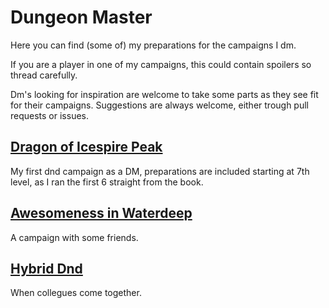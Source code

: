 # Dungeon Master
Here you can find (some of) my preparations for the campaigns I dm.

If you are a player in one of my campaigns, this could contain spoilers so thread carefully.

Dm's looking for inspiration are welcome to take some parts as they see fit for their campaigns. Suggestions are always welcome, either trough pull requests or issues.

## [Dragon of Icespire Peak](Dragon%20of%20Icespire%20Peak)
My first dnd campaign as a DM, preparations are included starting at 7th level, as I ran the first 6 straight from the book.


## [Awesomeness in Waterdeep](Awesomeness%20in%20Waterdeep)
A campaign with some friends.

## [Hybrid Dnd](Hybrid%20DnD)
When collegues come together.
